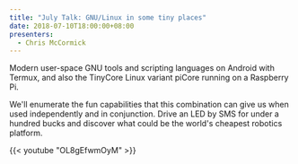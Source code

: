 ```yaml
---
title: "July Talk: GNU/Linux in some tiny places"
date: 2018-07-10T18:00:00+08:00
presenters:
  - Chris McCormick
---
```


Modern user-space GNU tools and scripting languages on Android with
Termux, and also the TinyCore Linux variant piCore running on a
Raspberry Pi.
<!--more-->

We'll enumerate the fun capabilities that this combination can give us
when used independently and in conjunction. Drive an LED by SMS for
under a hundred bucks and discover what could be the world's cheapest
robotics platform.

{{< youtube "OL8gEfwmOyM" >}}
